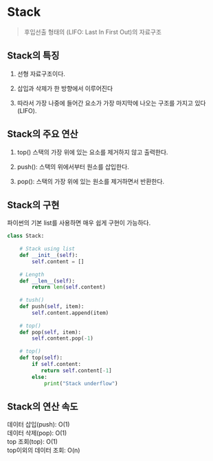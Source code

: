 # Stack

> 후입선출 형태의 (LIFO: Last In First Out)의 자료구조

## Stack의 특징

1. 선형 자료구조이다.

2. 삽입과 삭제가 한 방향에서 이루어진다

3. 따라서 가장 나중에 들어간 요소가 가장 마지막에 나오는 구조를 가지고 있다(LIFO).

## Stack의 주요 연산

1. top() 스택의 가장 위에 있는 요소를 제거하지 않고 출력한다.

2. push(): 스택의 위에서부터 원소를 삽입한다.

3. pop(): 스택의 가장 위에 있는 원소를 제거하면서 반환한다.

## Stack의 구현

파이썬의 기본 list를 사용하면 매우 쉽게 구현이 가능하다.

```python
class Stack:
    
    # Stack using list
    def __init__(self):
        self.content = []
        
    # Length
    def __len__(self):
        return len(self.content)
    
    # tush()
    def push(self, item):
        self.content.append(item)
        
    # top()
    def pop(self, item):
        self.content.pop(-1)
        
    # top()
    def top(self):
        if self.content:
           return self.content[-1]
        else:
            print("Stack underflow")
```

## Stack의 연산 속도

데이터 삽입(push): O(1)  
데이터 삭제(pop): O(1)  
top 조회(top): O(1)  
top이외의 데이터 조회: O(n)